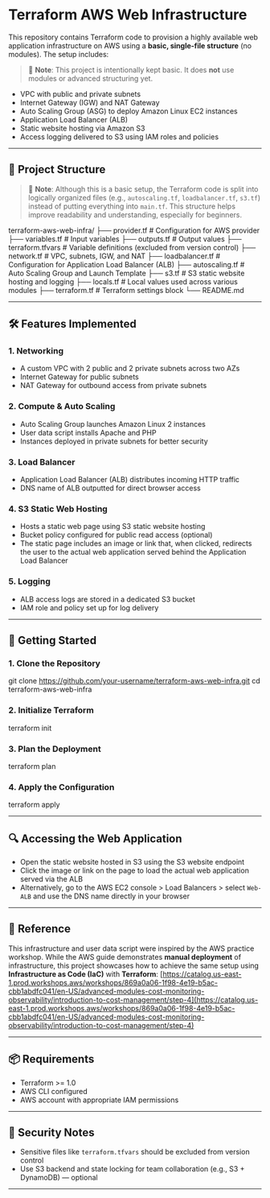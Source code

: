 # Terraform AWS Web Infrastructure

This repository contains Terraform code to provision a highly available web application infrastructure on AWS using a **basic, single-file structure** (no modules). The setup includes:

> 🧾 **Note**: This project is intentionally kept basic. It does **not** use modules or advanced structuring yet.

- VPC with public and private subnets
- Internet Gateway (IGW) and NAT Gateway
- Auto Scaling Group (ASG) to deploy Amazon Linux EC2 instances
- Application Load Balancer (ALB)
- Static website hosting via Amazon S3
- Access logging delivered to S3 using IAM roles and policies

---

## 📁 Project Structure

> 📌 **Note**: Although this is a basic setup, the Terraform code is split into logically organized files (e.g., `autoscaling.tf`, `loadbalancer.tf`, `s3.tf`) instead of putting everything into `main.tf`. This structure helps improve readability and understanding, especially for beginners.
> 
terraform-aws-web-infra/
├── provider.tf            # Configuration for AWS provider
├── variables.tf           # Input variables
├── outputs.tf             # Output values
├── terraform.tfvars       # Variable definitions (excluded from version control)
├── network.tf                 # VPC, subnets, IGW, and NAT
├── loadbalancer.tf        # Configuration for Application Load Balancer (ALB)
├── autoscaling.tf         # Auto Scaling Group and Launch Template
├── s3.tf                  # S3 static website hosting and logging
├── locals.tf              # Local values used across various modules
├── terraform.tf           # Terraform settings block
└── README.md

---

## 🛠️ Features Implemented

### 1. **Networking**
- A custom VPC with 2 public and 2 private subnets across two AZs
- Internet Gateway for public subnets
- NAT Gateway for outbound access from private subnets

### 2. **Compute & Auto Scaling**
- Auto Scaling Group launches Amazon Linux 2 instances
- User data script installs Apache and PHP
- Instances deployed in private subnets for better security

### 3. **Load Balancer**
- Application Load Balancer (ALB) distributes incoming HTTP traffic
- DNS name of ALB outputted for direct browser access

### 4. **S3 Static Web Hosting**
- Hosts a static web page using S3 static website hosting
- Bucket policy configured for public read access (optional)
- The static page includes an image or link that, when clicked, redirects the user to the actual web application served behind the Application Load Balancer

### 5. **Logging**
- ALB access logs are stored in a dedicated S3 bucket
- IAM role and policy set up for log delivery

---

## 🚀 Getting Started

### 1. Clone the Repository
git clone https://github.com/your-username/terraform-aws-web-infra.git
cd terraform-aws-web-infra

### 2. Initialize Terraform

terraform init


### 3. Plan the Deployment

terraform plan


### 4. Apply the Configuration

terraform apply


---

## 🔍 Accessing the Web Application
- Open the static website hosted in S3 using the S3 website endpoint
- Click the image or link on the page to load the actual web application served via the ALB
- Alternatively, go to the AWS EC2 console > Load Balancers > select `Web-ALB` and use the DNS name directly in your browser

---

## 🔗 Reference
This infrastructure and user data script were inspired by the AWS practice workshop. While the AWS guide demonstrates **manual deployment** of infrastructure, this project showcases how to achieve the same setup using **Infrastructure as Code (IaC)** with **Terraform**:
[https://catalog.us-east-1.prod.workshops.aws/workshops/869a0a06-1f98-4e19-b5ac-cbb1abdfc041/en-US/advanced-modules-cost-monitoring-observability/introduction-to-cost-management/step-4](https://catalog.us-east-1.prod.workshops.aws/workshops/869a0a06-1f98-4e19-b5ac-cbb1abdfc041/en-US/advanced-modules-cost-monitoring-observability/introduction-to-cost-management/step-4)

---

## 📦 Requirements
- Terraform >= 1.0
- AWS CLI configured
- AWS account with appropriate IAM permissions

---

## 🔐 Security Notes
- Sensitive files like `terraform.tfvars` should be excluded from version control
- Use S3 backend and state locking for team collaboration (e.g., S3 + DynamoDB) — optional

---


